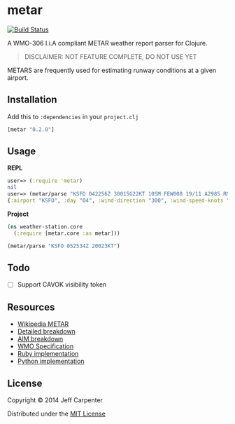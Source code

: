 # metar

[![Build Status](https://travis-ci.org/jeffcarp/metar.svg?branch=master)](https://travis-ci.org/jeffcarp/metar)

A WMO-306 I.i.A compliant METAR weather report parser for Clojure.

> DISCLAIMER: NOT FEATURE COMPLETE, DO NOT USE YET

METARS are frequently used for estimating runway conditions at a given airport.

## Installation

Add this to `:dependencies` in your `project.clj`

```clojure
[metar "0.2.0"]
```

## Usage

**REPL**

```clojure
user=> (:require 'metar)
nil
user=> (metar/parse "KSFO 042256Z 30015G22KT 10SM FEW008 19/11 A2985 RMK AO2 SLP107 T01940111")
{:airport "KSFO", :day "04", :wind-direction "300", :wind-speed-knots "15", :wind-gust-knots "22"}
```

**Project**

```clojure
(ns weather-station.core
  (:require [metar.core :as metar]))

(metar/parse "KSFO 052534Z 20023KT")
```

## Todo

- [ ] Support CAVOK visibility token

## Resources

- [Wikipedia METAR](http://en.wikipedia.org/wiki/METAR)
- [Detailed breakdown](http://www.uscg.mil/auxiliary/missions/auxair/metar_taf.pdf)
- [AIM breakdown](https://www.faa.gov/air_traffic/publications/atpubs/aim/aim0701.html#aim0701.html.62)
- [WMO Specification](http://www.wmo.int/pages/prog/www/WMOCodes/Manual/WMO306_Vol-I-1-PartA.pdf)
- [Ruby implementation](https://github.com/joeyates/metar-parser)
- [Python implementation](https://pypi.python.org/pypi/metar/1.4.0)

## License

Copyright &copy; 2014 Jeff Carpenter

Distributed under the [MIT License](LICENSE)
